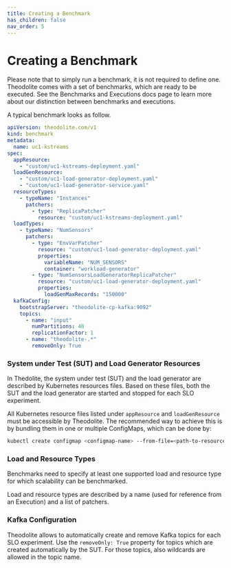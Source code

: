 ```yaml
---
title: Creating a Benchmark
has_children: false
nav_order: 5
---
```


# Creating a Benchmark

Please note that to simply run a benchmark, it is not required to define one. Theodolite comes with a set of benchmarks, which are ready to be executed. See the Benchmarks and Executions docs page to learn more about our distinction between benchmarks and executions.

A typical benchmark looks as follow.

```yaml
apiVersion: theodolite.com/v1
kind: benchmark
metadata:
  name: uc1-kstreams
spec:
  appResource:
    - "custom/uc1-kstreams-deployment.yaml"
  loadGenResource:
    - "custom/uc1-load-generator-deployment.yaml"
    - "custom/uc1-load-generator-service.yaml"
  resourceTypes:
    - typeName: "Instances"
      patchers:
        - type: "ReplicaPatcher"
          resource: "custom/uc1-kstreams-deployment.yaml"
  loadTypes:
    - typeName: "NumSensors"
      patchers:
        - type: "EnvVarPatcher"
          resource: "custom/uc1-load-generator-deployment.yaml"
          properties:
            variableName: "NUM_SENSORS"
            container: "workload-generator"
        - type: "NumSensorsLoadGeneratorReplicaPatcher"
          resource: "custom/uc1-load-generator-deployment.yaml"
          properties:
            loadGenMaxRecords: "150000"
  kafkaConfig:
    bootstrapServer: "theodolite-cp-kafka:9092"
    topics:
      - name: "input"
        numPartitions: 40
        replicationFactor: 1
      - name: "theodolite-.*"
        removeOnly: True

```

### System under Test (SUT) and Load Generator Resources

In Thedolite, the system under test (SUT) and the load generator are described by Kubernetes resources files.
Based on these files, both the SUT and the load generator are started and stopped for each SLO experiment.

All Kubernetes resource files listed under `appResource` and `loadGenResource` must be accessible by Theodolite.
The recommended way to achieve this is by bundling them in one or multiple ConfigMaps, which can be done by:

```sh
kubectl create configmap <configmap-name> --from-file=<path-to-resources>
```

### Load and Resource Types

Benchmarks need to specify at least one supported load and resource type for which scalability can be benchmarked.

Load and resource types are described by a name (used for reference from an Execution) and a list of patchers.

### Kafka Configuration

Theodolite allows to automatically create and remove Kafka topics for each SLO experiment.
Use the `removeOnly: True` property for topics which are created automatically by the SUT.
For those topics, also wildcards are allowed in the topic name.


<!-- Further information: API Reference -->
<!-- Further information: How to deploy -->
